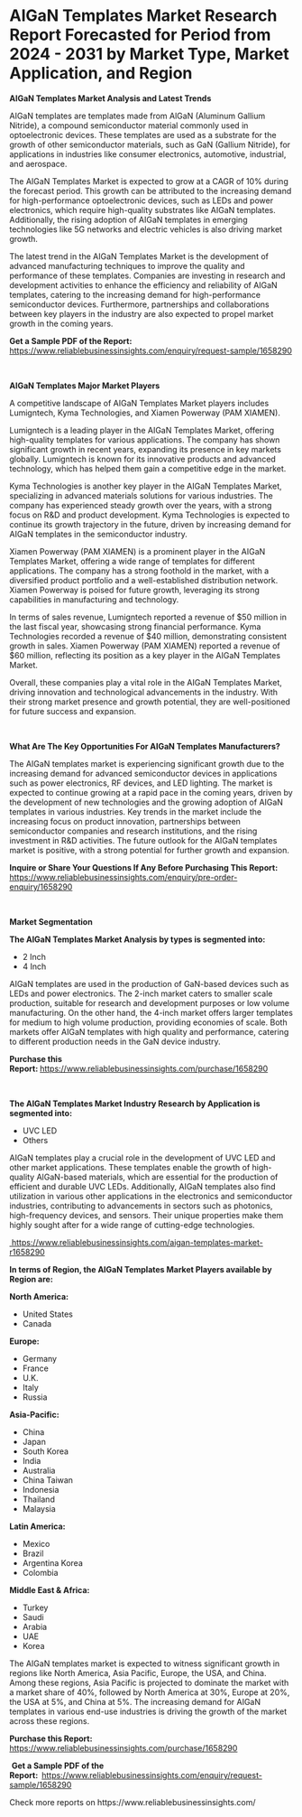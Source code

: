 <p><h1>AIGaN Templates Market Research Report Forecasted for Period from 2024 -  2031 by Market Type, Market Application, and Region</h1></p><p><strong>AIGaN Templates Market Analysis and Latest Trends</strong></p>
<p><p>AIGaN templates are templates made from AlGaN (Aluminum Gallium Nitride), a compound semiconductor material commonly used in optoelectronic devices. These templates are used as a substrate for the growth of other semiconductor materials, such as GaN (Gallium Nitride), for applications in industries like consumer electronics, automotive, industrial, and aerospace.</p><p>The AIGaN Templates Market is expected to grow at a CAGR of 10% during the forecast period. This growth can be attributed to the increasing demand for high-performance optoelectronic devices, such as LEDs and power electronics, which require high-quality substrates like AIGaN templates. Additionally, the rising adoption of AIGaN templates in emerging technologies like 5G networks and electric vehicles is also driving market growth.</p><p>The latest trend in the AIGaN Templates Market is the development of advanced manufacturing techniques to improve the quality and performance of these templates. Companies are investing in research and development activities to enhance the efficiency and reliability of AIGaN templates, catering to the increasing demand for high-performance semiconductor devices. Furthermore, partnerships and collaborations between key players in the industry are also expected to propel market growth in the coming years.</p></p>
<p><strong>Get a Sample PDF of the Report:&nbsp;</strong> <a href="https://www.reliablebusinessinsights.com/enquiry/request-sample/1658290">https://www.reliablebusinessinsights.com/enquiry/request-sample/1658290</a></p>
<p>&nbsp;</p>
<p><strong>AIGaN Templates Major Market Players</strong></p>
<p><p>A competitive landscape of AIGaN Templates Market players includes Lumigntech, Kyma Technologies, and Xiamen Powerway (PAM XIAMEN). </p><p>Lumigntech is a leading player in the AIGaN Templates Market, offering high-quality templates for various applications. The company has shown significant growth in recent years, expanding its presence in key markets globally. Lumigntech is known for its innovative products and advanced technology, which has helped them gain a competitive edge in the market.</p><p>Kyma Technologies is another key player in the AIGaN Templates Market, specializing in advanced materials solutions for various industries. The company has experienced steady growth over the years, with a strong focus on R&D and product development. Kyma Technologies is expected to continue its growth trajectory in the future, driven by increasing demand for AIGaN templates in the semiconductor industry.</p><p>Xiamen Powerway (PAM XIAMEN) is a prominent player in the AIGaN Templates Market, offering a wide range of templates for different applications. The company has a strong foothold in the market, with a diversified product portfolio and a well-established distribution network. Xiamen Powerway is poised for future growth, leveraging its strong capabilities in manufacturing and technology.</p><p>In terms of sales revenue, Lumigntech reported a revenue of $50 million in the last fiscal year, showcasing strong financial performance. Kyma Technologies recorded a revenue of $40 million, demonstrating consistent growth in sales. Xiamen Powerway (PAM XIAMEN) reported a revenue of $60 million, reflecting its position as a key player in the AIGaN Templates Market.</p><p>Overall, these companies play a vital role in the AIGaN Templates Market, driving innovation and technological advancements in the industry. With their strong market presence and growth potential, they are well-positioned for future success and expansion.</p></p>
<p>&nbsp;</p>
<p><strong>What Are The Key Opportunities For AIGaN Templates Manufacturers?</strong></p>
<p><p>The AIGaN templates market is experiencing significant growth due to the increasing demand for advanced semiconductor devices in applications such as power electronics, RF devices, and LED lighting. The market is expected to continue growing at a rapid pace in the coming years, driven by the development of new technologies and the growing adoption of AIGaN templates in various industries. Key trends in the market include the increasing focus on product innovation, partnerships between semiconductor companies and research institutions, and the rising investment in R&D activities. The future outlook for the AIGaN templates market is positive, with a strong potential for further growth and expansion.</p></p>
<p><strong>Inquire or Share Your Questions If Any Before Purchasing This Report:</strong> <a href="https://www.reliablebusinessinsights.com/enquiry/pre-order-enquiry/1658290">https://www.reliablebusinessinsights.com/enquiry/pre-order-enquiry/1658290</a></p>
<p>&nbsp;</p>
<p><strong>Market Segmentation</strong></p>
<p><strong>The AIGaN Templates Market Analysis by types is segmented into:</strong></p>
<p><ul><li>2 Inch</li><li>4 Inch</li></ul></p>
<p><p>AIGaN templates are used in the production of GaN-based devices such as LEDs and power electronics. The 2-inch market caters to smaller scale production, suitable for research and development purposes or low volume manufacturing. On the other hand, the 4-inch market offers larger templates for medium to high volume production, providing economies of scale. Both markets offer AIGaN templates with high quality and performance, catering to different production needs in the GaN device industry.</p></p>
<p><strong>Purchase this Report:&nbsp;</strong><a href="https://www.reliablebusinessinsights.com/purchase/1658290">https://www.reliablebusinessinsights.com/purchase/1658290</a></p>
<p>&nbsp;</p>
<p><strong>The AIGaN Templates Market Industry Research by Application is segmented into:</strong></p>
<p><ul><li>UVC LED</li><li>Others</li></ul></p>
<p><p>AIGaN templates play a crucial role in the development of UVC LED and other market applications. These templates enable the growth of high-quality AlGaN-based materials, which are essential for the production of efficient and durable UVC LEDs. Additionally, AIGaN templates also find utilization in various other applications in the electronics and semiconductor industries, contributing to advancements in sectors such as photonics, high-frequency devices, and sensors. Their unique properties make them highly sought after for a wide range of cutting-edge technologies.</p></p>
<p><a href="https://www.reliablebusinessinsights.com/aigan-templates-market-r1658290">&nbsp;https://www.reliablebusinessinsights.com/aigan-templates-market-r1658290</a></p>
<p><strong>In terms of Region, the AIGaN Templates Market Players available by Region are:</strong></p>
<p>
    <p> <strong> North America: </strong>
        <ul>
            <li>United States</li>
            <li>Canada</li>
        </ul>
        </p> 
    <p> <strong> Europe: </strong>
        <ul>
            <li>Germany</li>
            <li>France</li>
            <li>U.K.</li>
            <li>Italy</li>
            <li>Russia</li>
        </ul>
        </p> 
    <p> <strong> Asia-Pacific: </strong>
        <ul>
            <li>China</li>
            <li>Japan</li>
            <li>South Korea</li>
            <li>India</li>
            <li>Australia</li>
            <li>China Taiwan</li>
            <li>Indonesia</li>
            <li>Thailand</li>
            <li>Malaysia</li>
        </ul>
        </p> 
    <p> <strong> Latin America: </strong>
        <ul>
            <li>Mexico</li>
            <li>Brazil</li>
            <li>Argentina Korea</li>
            <li>Colombia</li>
        </ul>
        </p> 
    <p> <strong> Middle East & Africa: </strong>
        <ul>
            <li>Turkey</li>
            <li>Saudi</li>
            <li>Arabia</li>
            <li>UAE</li>
            <li>Korea</li>
        </ul>
    </p>
    </p>
<p><p>The AIGaN templates market is expected to witness significant growth in regions like North America, Asia Pacific, Europe, the USA, and China. Among these regions, Asia Pacific is projected to dominate the market with a market share of 40%, followed by North America at 30%, Europe at 20%, the USA at 5%, and China at 5%. The increasing demand for AIGaN templates in various end-use industries is driving the growth of the market across these regions.</p></p>
<p><strong>Purchase this Report: </strong><a href="https://www.reliablebusinessinsights.com/purchase/1658290">https://www.reliablebusinessinsights.com/purchase/1658290</a></p>
<p>&nbsp;<strong>Get a Sample PDF of the Report:&nbsp;&nbsp;</strong><a href="https://www.reliablebusinessinsights.com/enquiry/request-sample/1658290">https://www.reliablebusinessinsights.com/enquiry/request-sample/1658290</a></p>
<p><strong></strong></p>
<p>Check more reports on https://www.reliablebusinessinsights.com/</p>